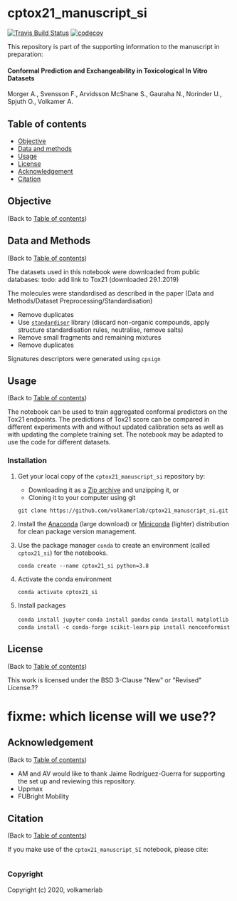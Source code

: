 cptox21_manuscript_si
==============================
[//]: # (Badges)
[![Travis Build Status](https://travis-ci.com/REPLACE_WITH_OWNER_ACCOUNT/cptox21_manuscript_si.svg?branch=master)](https://travis-ci.com/REPLACE_WITH_OWNER_ACCOUNT/cptox21_manuscript_si)
[![codecov](https://codecov.io/gh/REPLACE_WITH_OWNER_ACCOUNT/cptox21_manuscript_si/branch/master/graph/badge.svg)](https://codecov.io/gh/REPLACE_WITH_OWNER_ACCOUNT/cptox21_manuscript_si/branch/master)

This repository is part of the supporting information to the manuscript in preparation:

#### Conformal Prediction and Exchangeability in Toxicological In Vitro Datasets
Morger A., Svensson F., Arvidsson McShane S., Gauraha N., Norinder U., Spjuth O., Volkamer A.

## Table of contents

* [Objective](#objective)
* [Data and methods](#data-and-methods)
* [Usage](#usage)
* [License](#license)
* [Acknowledgement](#acknowledgement)
* [Citation](#citation)

## Objective
(Back to [Table of contents](#table-of-contents))



## Data and Methods
(Back to [Table of contents](#table-of-contents))



The datasets used in this notebook were downloaded from public databases:
todo: add link to Tox21 (downloaded 29.1.2019)

The molecules were standardised as described in the paper (Data and Methods/Dataset Preprocessing/Standardisation)
* Remove duplicates
* Use [`standardiser`](https://github.com/flatkinson/standardiser) library (discard non-organic compounds, apply structure standardisation rules, neutralise, remove salts)
* Remove small fragments and remaining mixtures
* Remove duplicates

Signatures descriptors were generated using `cpsign` 

## Usage
(Back to [Table of contents](#table-of-contents))

The notebook can be used to train aggregated conformal predictors on the Tox21 endpoints. The predictions of Tox21 score 
 can be compared in different experiments with and without updated calibration sets as well as with updating the 
 complete training set.
 The notebook may be adapted to use the code for different datasets. 

### Installation

1. Get your local copy of the `cptox21_manuscript_si` repository by:
    * Downloading it as a [Zip archive](https://github.com/volkamerlab/cptox21_manuscript_si/archive/master.zip) and unzipping it, or
    * Cloning it to your computer using git

    ```
    git clone https://github.com/volkamerlab/cptox21_manuscript_si.git
    ``` 

2. Install the [Anaconda](
https://docs.anaconda.com/anaconda/install/) (large download) or [Miniconda](https://docs.conda.io/en/latest/miniconda.html) (lighter) distribution for clean package version management.

3. Use the package manager `conda` to create an environment (called `cptox21_si`) for the notebooks.
    
    `conda create --name cptox21_si python=3.8`

4. Activate the conda environment

    `conda activate cptox21_si`

5. Install packages

    `conda install jupyter`
    `conda install pandas`
    `conda install matplotlib`
    `conda install -c conda-forge scikit-learn`
    `pip install nonconformist`


## License
(Back to [Table of contents](#table-of-contents))

This work is licensed under the BSD 3-Clause "New" or "Revised" License.??
# fixme: which license will we use??

## Acknowledgement
(Back to [Table of contents](#table-of-contents))

* AM and AV would like to thank Jaime Rodríguez-Guerra for supporting the set up and reviewing this repository.
* Uppmax
* FUBright Mobility

## Citation
(Back to [Table of contents](#table-of-contents))

If you make use of the `cptox21_manuscript_SI` notebook, please cite:

```

```



### Copyright

Copyright (c) 2020, volkamerlab

 